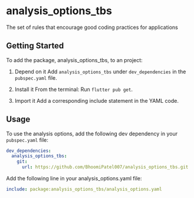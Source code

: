 # analysis_options_tbs
The set of rules that encourage good coding practices for applications

## Getting Started

To add the package, analysis_options_tbs, to an project:

1. Depend on it
   Add `analysis_options_tbs` under `dev_dependencies` in the `pubspec.yaml` file.

2. Install it
   From the terminal: Run `flutter pub get`.

3. Import it
   Add a corresponding include statement in the YAML code.

## Usage

To use the analysis options, add the following dev dependency in your `pubspec.yaml` file:

```yaml
dev_dependencies:
  analysis_options_tbs: 
    git:
      url: https://github.com/BhoomiPatel007/analysis_options_tbs.git
```


Add the following line in your analysis_options.yaml file:

```yaml
include: package:analysis_options_tbs/analysis_options.yaml
```
